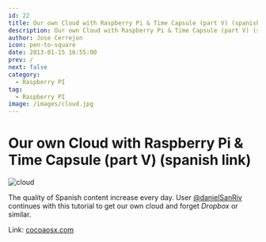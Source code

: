 ```yaml
---
id: 22
title: Our own Cloud with Raspberry Pi & Time Capsule (part V) (spanish link)
description: Our own Cloud with Raspberry Pi & Time Capsule (part V) (spanish link)
author: Jose Cerrejon
icon: pen-to-square
date: 2013-01-15 16:55:00
prev: /
next: false
category:
  - Raspberry PI
tag:
  - Raspberry PI
image: /images/cloud.jpg
---
```


# Our own Cloud with Raspberry Pi & Time Capsule (part V) (spanish link)

![cloud](/images/cloud.jpg)

The quality of Spanish content increase every day. User [@danielSanRiv](http://twitter.com/danielSanRiv) continues with this tutorial to get our own cloud and forget *Dropbox* or similar.

Link: [cocoaosx.com](http://www.cocoaosx.com/2013/01/14/nuestro-propio-cloud-con-raspberry-pi-y-time-capsule-v-por-danielsanriv/)